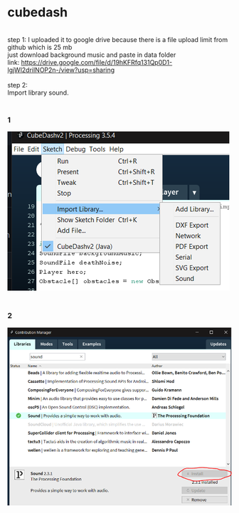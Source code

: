 # cubedash
</br> step 1:
I uploaded it to google drive because there is a file upload limit from github which is 25 mb
</br>just download background music and paste in data folder
</br>link: https://drive.google.com/file/d/19hKFRfq131Qp0D1-lgjWl2drilNOP2n-/view?usp=sharing
</br>
</br>step 2:
</br>Import library sound.
### </br>1 
![](https://raw.githubusercontent.com/adefiqri12/cubedash/main/how_to_import_library_sound_1.png)
</br>
### </br>2 
![](https://raw.githubusercontent.com/adefiqri12/cubedash/main/how_to_import_library_sound_2.PNG)
